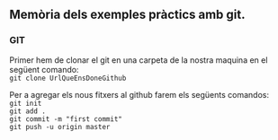 ## Memòria dels exemples pràctics amb git.

### GIT
Primer hem de clonar el git en una carpeta de la nostra maquina en el següent comando:  
```git clone UrlQueEnsDoneGithub```  

Per a agregar els nous fitxers al github farem els següents comandos:  
```git init```  
```git add .```  
```git commit -m "first commit"```  
```git push -u origin master```